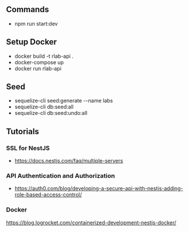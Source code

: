 ## Commands
* npm run start:dev

## Setup Docker
* docker build -t rlab-api .
* docker-compose up
* docker run rlab-api

## Seed
* sequelize-cli seed:generate --name labs
* sequelize-cli db:seed:all
* sequelize-cli db:seed:undo:all

## Tutorials
### SSL for NestJS
* https://docs.nestjs.com/faq/multiple-servers

### API Authentication and Authorization
* https://auth0.com/blog/developing-a-secure-api-with-nestjs-adding-role-based-access-control/

### Docker
https://blog.logrocket.com/containerized-development-nestjs-docker/

